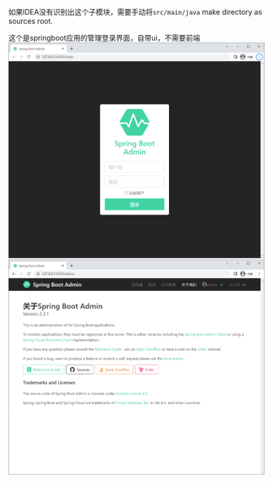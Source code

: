 如果IDEA没有识别出这个子模块，需要手动将`src/main/java` make directory as sources root.

这个是springboot应用的管理登录界面，自带ui，不需要前端
![1](./assets/README-1653906051335.png)
![2](./assets/README-1653906129334.png)
